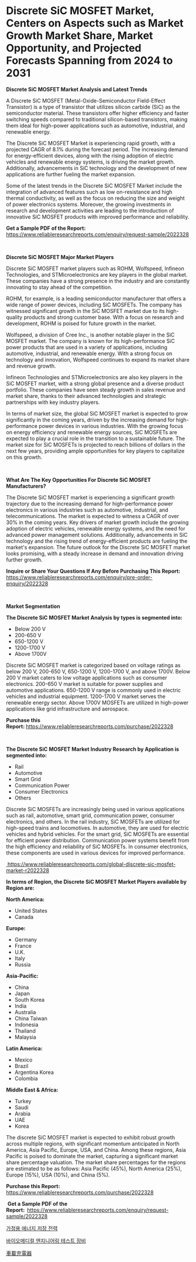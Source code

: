 <p><h1>Discrete SiC MOSFET Market, Centers on Aspects such as Market Growth Market Share, Market Opportunity, and Projected Forecasts Spanning from 2024 to 2031</h1></p><p><strong>Discrete SiC MOSFET Market Analysis and Latest Trends</strong></p>
<p><p>A Discrete SiC MOSFET (Metal-Oxide-Semiconductor Field-Effect Transistor) is a type of transistor that utilizes silicon carbide (SiC) as the semiconductor material. These transistors offer higher efficiency and faster switching speeds compared to traditional silicon-based transistors, making them ideal for high-power applications such as automotive, industrial, and renewable energy.</p><p>The Discrete SiC MOSFET Market is experiencing rapid growth, with a projected CAGR of 8.1% during the forecast period. The increasing demand for energy-efficient devices, along with the rising adoption of electric vehicles and renewable energy systems, is driving the market growth. Additionally, advancements in SiC technology and the development of new applications are further fueling the market expansion.</p><p>Some of the latest trends in the Discrete SiC MOSFET Market include the integration of advanced features such as low on-resistance and high thermal conductivity, as well as the focus on reducing the size and weight of power electronics systems. Moreover, the growing investments in research and development activities are leading to the introduction of innovative SiC MOSFET products with improved performance and reliability.</p></p>
<p><strong>Get a Sample PDF of the Report:&nbsp;</strong> <a href="https://www.reliableresearchreports.com/enquiry/request-sample/2022328">https://www.reliableresearchreports.com/enquiry/request-sample/2022328</a></p>
<p>&nbsp;</p>
<p><strong>Discrete SiC MOSFET Major Market Players</strong></p>
<p><p>Discrete SiC MOSFET market players such as ROHM, Wolfspeed, Infineon Technologies, and STMicroelectronics are key players in the global market. These companies have a strong presence in the industry and are constantly innovating to stay ahead of the competition.</p><p>ROHM, for example, is a leading semiconductor manufacturer that offers a wide range of power devices, including SiC MOSFETs. The company has witnessed significant growth in the SiC MOSFET market due to its high-quality products and strong customer base. With a focus on research and development, ROHM is poised for future growth in the market.</p><p>Wolfspeed, a division of Cree Inc., is another notable player in the SiC MOSFET market. The company is known for its high-performance SiC power products that are used in a variety of applications, including automotive, industrial, and renewable energy. With a strong focus on technology and innovation, Wolfspeed continues to expand its market share and revenue growth.</p><p>Infineon Technologies and STMicroelectronics are also key players in the SiC MOSFET market, with a strong global presence and a diverse product portfolio. These companies have seen steady growth in sales revenue and market share, thanks to their advanced technologies and strategic partnerships with key industry players.</p><p>In terms of market size, the global SiC MOSFET market is expected to grow significantly in the coming years, driven by the increasing demand for high-performance power devices in various industries. With the growing focus on energy efficiency and renewable energy sources, SiC MOSFETs are expected to play a crucial role in the transition to a sustainable future. The market size for SiC MOSFETs is projected to reach billions of dollars in the next few years, providing ample opportunities for key players to capitalize on this growth.</p></p>
<p>&nbsp;</p>
<p><strong>What Are The Key Opportunities For Discrete SiC MOSFET Manufacturers?</strong></p>
<p><p>The Discrete SiC MOSFET market is experiencing a significant growth trajectory due to the increasing demand for high-performance power electronics in various industries such as automotive, industrial, and telecommunications. The market is expected to witness a CAGR of over 30% in the coming years. Key drivers of market growth include the growing adoption of electric vehicles, renewable energy systems, and the need for advanced power management solutions. Additionally, advancements in SiC technology and the rising trend of energy-efficient products are fueling the market's expansion. The future outlook for the Discrete SiC MOSFET market looks promising, with a steady increase in demand and innovation driving further growth.</p></p>
<p><strong>Inquire or Share Your Questions If Any Before Purchasing This Report:</strong> <a href="https://www.reliableresearchreports.com/enquiry/pre-order-enquiry/2022328">https://www.reliableresearchreports.com/enquiry/pre-order-enquiry/2022328</a></p>
<p>&nbsp;</p>
<p><strong>Market Segmentation</strong></p>
<p><strong>The Discrete SiC MOSFET Market Analysis by types is segmented into:</strong></p>
<p><ul><li>Below 200 V</li><li>200-650 V</li><li>650-1200 V</li><li>1200-1700 V</li><li>Above 1700V</li></ul></p>
<p><p>Discrete SiC MOSFET market is categorized based on voltage ratings as below 200 V, 200-650 V, 650-1200 V, 1200-1700 V, and above 1700V. Below 200 V market caters to low voltage applications such as consumer electronics. 200-650 V market is suitable for power supplies and automotive applications. 650-1200 V range is commonly used in electric vehicles and industrial equipment. 1200-1700 V market serves the renewable energy sector. Above 1700V MOSFETs are utilized in high-power applications like grid infrastructure and aerospace.</p></p>
<p><strong>Purchase this Report:&nbsp;</strong><a href="https://www.reliableresearchreports.com/purchase/2022328">https://www.reliableresearchreports.com/purchase/2022328</a></p>
<p>&nbsp;</p>
<p><strong>The Discrete SiC MOSFET Market Industry Research by Application is segmented into:</strong></p>
<p><ul><li>Rail</li><li>Automotive</li><li>Smart Grid</li><li>Communication Power</li><li>Consumer Electronics</li><li>Others</li></ul></p>
<p><p>Discrete SiC MOSFETs are increasingly being used in various applications such as rail, automotive, smart grid, communication power, consumer electronics, and others. In the rail industry, SiC MOSFETs are utilized for high-speed trains and locomotives. In automotive, they are used for electric vehicles and hybrid vehicles. For the smart grid, SiC MOSFETs are essential for efficient power distribution. Communication power systems benefit from the high efficiency and reliability of SiC MOSFETs. In consumer electronics, these components are used in various devices for improved performance.</p></p>
<p><a href="https://www.reliableresearchreports.com/global-discrete-sic-mosfet-market-r2022328">&nbsp;https://www.reliableresearchreports.com/global-discrete-sic-mosfet-market-r2022328</a></p>
<p><strong>In terms of Region, the Discrete SiC MOSFET Market Players available by Region are:</strong></p>
<p>
    <p> <strong> North America: </strong>
        <ul>
            <li>United States</li>
            <li>Canada</li>
        </ul>
        </p> 
    <p> <strong> Europe: </strong>
        <ul>
            <li>Germany</li>
            <li>France</li>
            <li>U.K.</li>
            <li>Italy</li>
            <li>Russia</li>
        </ul>
        </p> 
    <p> <strong> Asia-Pacific: </strong>
        <ul>
            <li>China</li>
            <li>Japan</li>
            <li>South Korea</li>
            <li>India</li>
            <li>Australia</li>
            <li>China Taiwan</li>
            <li>Indonesia</li>
            <li>Thailand</li>
            <li>Malaysia</li>
        </ul>
        </p> 
    <p> <strong> Latin America: </strong>
        <ul>
            <li>Mexico</li>
            <li>Brazil</li>
            <li>Argentina Korea</li>
            <li>Colombia</li>
        </ul>
        </p> 
    <p> <strong> Middle East & Africa: </strong>
        <ul>
            <li>Turkey</li>
            <li>Saudi</li>
            <li>Arabia</li>
            <li>UAE</li>
            <li>Korea</li>
        </ul>
    </p>
    </p>
<p><p>The discrete SiC MOSFET market is expected to exhibit robust growth across multiple regions, with significant momentum anticipated in North America, Asia Pacific, Europe, USA, and China. Among these regions, Asia Pacific is poised to dominate the market, capturing a significant market share percentage valuation. The market share percentages for the regions are estimated to be as follows: Asia Pacific (45%), North America (25%), Europe (15%), USA (10%), and China (5%).</p></p>
<p><strong>Purchase this Report: </strong><a href="https://www.reliableresearchreports.com/purchase/2022328">https://www.reliableresearchreports.com/purchase/2022328</a></p>
<p>&nbsp;<strong>Get a Sample PDF of the Report:&nbsp;&nbsp;</strong><a href="https://www.reliableresearchreports.com/enquiry/request-sample/2022328">https://www.reliableresearchreports.com/enquiry/request-sample/2022328</a></p>
<p><strong></strong></p>
<p><p><a href="https://medium.com/@bartlakin95/%EA%B5%AD%EB%82%B4-%EC%97%90%EB%84%88%EC%A7%80-%EC%A0%80%EC%9E%A5-%EC%A0%84%EB%A0%A5-%EC%8B%9C%EC%9E%A5%EC%9D%98-%EC%B6%94%EC%84%B8-%EB%B0%8F-%EB%B6%84%EC%84%9D-%EB%AF%B8%EB%9E%98-%EC%84%B1%EC%9E%A5%EC%9D%84-%EC%9C%84%ED%95%9C-%EA%B8%B0%ED%9A%8C%EC%99%80-%EB%8F%84%EC%A0%84-2024%EB%85%84-2031%EB%85%84-65e76020032b">가정용 에너지 저장 전력</a></p><p><a href="https://medium.com/@dayanarunolfsdottir/%EA%B8%80%EB%A1%9C%EB%B2%8C-%EB%B0%94%EC%9D%B4%EC%98%A4-%EB%A9%94%EB%94%94%EC%BB%AC-%EC%97%94%EC%A7%80%EB%8B%88%EC%96%B4%EB%A7%81-%ED%85%8C%EC%8A%A4%ED%8A%B8-%EC%9E%A5%EB%B9%84-%EC%82%B0%EC%97%85-%EC%9C%A0%ED%98%95-%EC%9D%91%EC%9A%A9-%EB%B6%84%EC%95%BC-%EC%8B%9C%EC%9E%A5-%EC%B0%B8%EA%B0%80%EC%9E%90-%EC%A7%80%EC%97%AD-%EC%84%B1%EC%9E%A5-%EB%B6%84%EC%84%9D-%EB%B0%8F-%EB%AF%B8%EB%9E%98-%EC%8B%9C%EB%82%98%EB%A6%AC%EC%98%A4-2024-2031-d108e4bd2143">바이오메디컬 엔지니어링 테스트 장비</a></p><p><a href="https://medium.com/@bobbieratke2023/%E6%AC%A1%E3%81%AE%E6%96%87%E7%AB%A0%E3%82%92%E6%97%A5%E6%9C%AC%E8%AA%9E%E3%81%AB%E7%BF%BB%E8%A8%B3%E3%81%97%E3%81%A6%E3%81%8F%E3%81%A0%E3%81%95%E3%81%84-%E3%82%B0%E3%83%AD%E3%83%BC%E3%83%90%E3%83%AB%E8%87%AA%E5%8B%95%E8%BB%8A%E3%82%AA%E3%83%B3%E3%83%9C%E3%83%BC%E3%83%89%E5%85%85%E9%9B%BB%E5%99%A8%E5%B8%82%E5%A0%B4%E3%82%BB%E3%82%AF%E3%82%BF%E3%83%BC-%E7%A8%AE%E9%A1%9E-%E3%82%A2%E3%83%97%E3%83%AA%E3%82%B1%E3%83%BC%E3%82%B7%E3%83%A7%E3%83%B3-%E5%B8%82%E5%A0%B4%E3%83%97%E3%83%AC%E3%83%BC%E3%83%A4%E3%83%BC%E6%88%A6%E7%95%A5-%E5%9C%B0%E5%9F%9F%E3%81%AE%E6%88%90%E9%95%B7%E5%8B%95%E5%90%91-%E3%81%8A%E3%82%88%E3%81%B3%E5%B0%86%E6%9D%A5%E3%81%AE%E4%BA%88%E6%B8%AC-2024%E5%B9%B4-2031%E5%B9%B4-7115b7d4fe74">車載充電器</a></p></p>